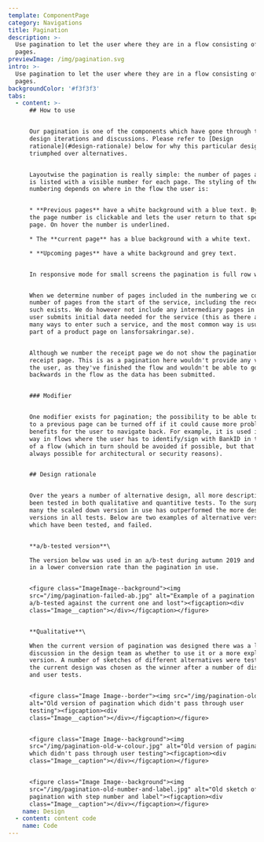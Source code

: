 ```yaml
---
template: ComponentPage
category: Navigations
title: Pagination
description: >-
  Use pagination to let the user where they are in a flow consisting of several
  pages.
previewImage: /img/pagination.svg
intro: >-
  Use pagination to let the user where they are in a flow consisting of several
  pages.
backgroundColor: '#f3f3f3'
tabs:
  - content: >-
      ## How to use


      Our pagination is one of the components which have gone through the most
      design iterations and discussions. Please refer to [Design
      rationale](#design-rationale) below for why this particular design has
      triumphed over alternatives.


      Layoutwise the pagination is really simple: the number of pages available
      is listed with a visible number for each page. The styling of the
      numbering depends on where in the flow the user is:


      * **Previous pages** have a white background with a blue text. By default
      the page number is clickable and lets the user return to that specific
      page. On hover the number is underlined.

      * The **current page** has a blue background with a white text.

      * **Upcoming pages** have a white background and grey text.


      In responsive mode for small screens the pagination is full row width.


      When we determine number of pages included in the numbering we count the
      number of pages from the start of the service, including the receipt if
      such exists. We do however not include any intermediary pages in which the
      user submits initial data needed for the service (this as there are often
      many ways to enter such a service, and the most common way is usually as
      part of a product page on lansforsakringar.se).


      Although we number the receipt page we do not show the pagination on the
      receipt page. This is as a pagination here wouldn't provide any value to
      the user, as they've finished the flow and wouldn't be able to go
      backwards in the flow as the data has been submitted.


      ### Modifier


      One modifier exists for pagination; the possibility to be able to navigate
      to a previous page can be turned off if it could cause more problems than
      benefits for the user to navigate back. For example, it is used in such a
      way in flows where the user has to identify/sign with BankID in the middle
      of a flow (which in turn should be avoided if possible, but that isn't
      always possible for architectural or security reasons).


      ## Design rationale


      Over the years a number of alternative design, all more descriptive have
      been tested in both qualitative and quantitive tests. To the surprise of
      many the scaled down version in use has outperformed the more descriptive
      versions in all tests. Below are two examples of alternative versions
      which have been tested, and failed.


      **a/b-tested version**\

      The version below was used in an a/b-test during autumn 2019 and resulted
      in a lower conversion rate than the pagination in use.


      <figure class="ImageImage--background"><img
      src="/img/pagination-failed-ab.jpg" alt="Example of a pagination which was
      a/b-tested against the current one and lost"><figcaption><div
      class="Image__caption"></div></figcaption></figure>


      **Qualitative**\

      When the current version of pagination was designed there was a lot of
      discussion in the design team as whether to use it or a more explanatory
      version. A number of sketches of different alternatives were tested, and
      the current design was chosen as the winner after a number of discussions
      and user tests. 


      <figure class="Image Image--border"><img src="/img/pagination-old.jpg"
      alt="Old version of pagination which didn't pass through user
      testing"><figcaption><div
      class="Image__caption"></div></figcaption></figure>


      <figure class="Image Image--background"><img
      src="/img/pagination-old-w-colour.jpg" alt="Old version of pagination
      which didn't pass through user testing"><figcaption><div
      class="Image__caption"></div></figcaption></figure>


      <figure class="Image Image--background"><img
      src="/img/pagination-old-number-and-label.jpg" alt="Old sketch of
      pagination with step number and label"><figcaption><div
      class="Image__caption"></div></figcaption></figure>
    name: Design
  - content: content code
    name: Code
---
```


